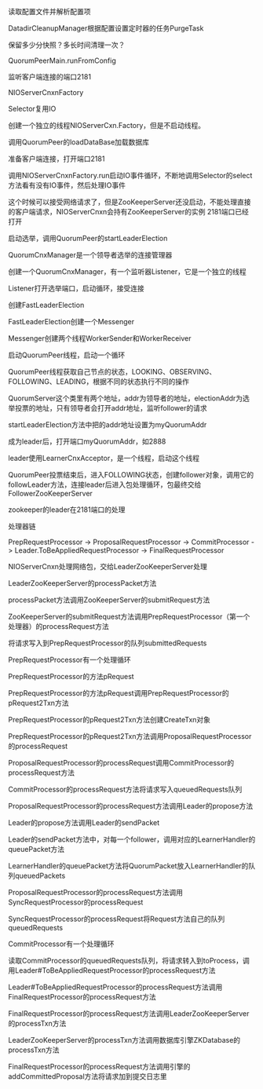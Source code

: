 读取配置文件并解析配置项

DatadirCleanupManager根据配置设置定时器的任务PurgeTask

保留多少分快照？多长时间清理一次？

QuorumPeerMain.runFromConfig

监听客户端连接的端口2181

NIOServerCnxnFactory

Selector复用IO

创建一个独立的线程NIOServerCxn.Factory，但是不启动线程。



调用QuorumPeer的loadDataBase加载数据库

准备客户端连接，打开端口2181

调用NIOServerCnxnFactory.run启动IO事件循环，不断地调用Selector的select方法看有没有IO事件，然后处理IO事件

这个时候可以接受网络请求了，但是ZooKeeperServer还没启动，不能处理直接的客户端请求，NIOServerCnxn会持有ZooKeeperServer的实例
2181端口已经打开

启动选举，调用QuorumPeer的startLeaderElection

QuorumCnxManager是一个领导者选举的连接管理器

创建一个QuorumCnxManager，有一个监听器Listener，它是一个独立的线程


Listener打开选举端口，启动循环，接受连接

创建FastLeaderElection

FastLeaderElection创建一个Messenger

Messenger创建两个线程WorkerSender和WorkerReceiver

启动QuorumPeer线程，启动一个循环

QuorumPeer线程获取自己节点的状态，LOOKING、OBSERVING、FOLLOWING、LEADING，根据不同的状态执行不同的操作


QuorumServer这个类里有两个地址，addr为领导者的地址，electionAddr为选举投票的地址，只有领导者会打开addr地址，监听follower的请求

startLeaderElection方法中把的addr地址设置为myQuorumAddr

成为leader后，打开端口myQuorumAddr，如2888

leader使用LearnerCnxAcceptor，是一个线程，启动这个线程




QuorumPeer投票结束后，进入FOLLOWING状态，创建follower对象，调用它的followLeader方法，连接leader后进入包处理循环，包最终交给FollowerZooKeeperServer



zookeeper的leader在2181端口的处理

处理器链

PrepRequestProcessor -> ProposalRequestProcessor -> CommitProcessor -> Leader.ToBeAppliedRequestProcessor -> FinalRequestProcessor

NIOServerCnxn处理网络包，交给LeaderZooKeeperServer处理

LeaderZooKeeperServer的processPacket方法

processPacket方法调用ZooKeeperServer的submitRequest方法

ZooKeeperServer的submitRequest方法调用PrepRequestProcessor（第一个处理器）的processRequest方法

将请求写入到PrepRequestProcessor的队列submittedRequests



PrepRequestProcessor有一个处理循环

PrepRequestProcessor的方法pRequest

PrepRequestProcessor的方法pRequest调用PrepRequestProcessor的pRequest2Txn方法

PrepRequestProcessor的pRequest2Txn方法创建CreateTxn对象

PrepRequestProcessor的pRequest2Txn方法调用ProposalRequestProcessor的processRequest

ProposalRequestProcessor的processRequest调用CommitProcessor的processRequest方法

CommitProcessor的processRequest方法将请求写入queuedRequests队列


ProposalRequestProcessor的processRequest方法调用Leader的propose方法

Leader的propose方法调用Leader的sendPacket

Leader的sendPacket方法中，对每一个follower，调用对应的LearnerHandler的queuePacket方法

LearnerHandler的queuePacket方法将QuorumPacket放入LearnerHandler的队列queuedPackets

ProposalRequestProcessor的processRequest方法调用SyncRequestProcessor的processRequest

SyncRequestProcessor的processRequest将Request方法自己的队列queuedRequests

CommitProcessor有一个处理循环

读取CommitProcessor的queuedRequests队列，将请求转入到toProcess，调用Leader#ToBeAppliedRequestProcessor的processRequest方法

Leader#ToBeAppliedRequestProcessor的processRequest方法调用FinalRequestProcessor的processRequest方法

FinalRequestProcessor的processRequest方法调用LeaderZooKeeperServer的processTxn方法

LeaderZooKeeperServer的processTxn方法调用数据库引擎ZKDatabase的processTxn方法

FinalRequestProcessor的processRequest方法调用引擎的addCommittedProposal方法将请求加到提交日志里

